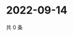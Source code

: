 # 2022-09-14

共 0 条

<!-- BEGIN WEIBO -->
<!-- 最后更新时间 Wed Sep 14 2022 18:02:11 GMT+0800 (China Standard Time) -->

<!-- END WEIBO -->
